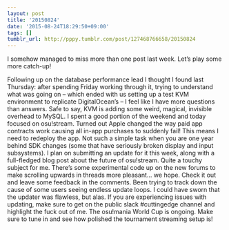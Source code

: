 ```yaml
---
layout: post
title: '20150824'
date: '2015-08-24T18:29:50+09:00'
tags: []
tumblr_url: http://pppy.tumblr.com/post/127468766658/20150824
---
```

I somehow managed to miss more than one post last week. Let’s play some more catch-up!

Following up on the database performance lead I thought I found last Thursday: after spending Friday working through it, trying to understand what was going on – which ended with us setting up a test KVM environment to replicate DigitalOcean’s – I feel like I have more questions than answers. Safe to say, KVM is adding some weird, magical, invisible overhead to MySQL.
I spent a good portion of the weekend and today focused on osu!stream. Turned out Apple changed the way paid app contracts work causing all in-app purchases to suddenly fail! This means I need to redeploy the app. Not such a simple task when you are one year behind SDK changes (some that have seriously broken display and input subsystems). I plan on submitting an update for it this week, along with a full-fledged blog post about the future of osu!stream. Quite a touchy subject for me.
There’s some experimental code up on the new forums to make scrolling upwards in threads more pleasant… we hope. Check it out and leave some feedback in the comments.
Been trying to track down the cause of some users seeing endless update loops. I  could have sworn that the updater was flawless, but alas. If you are experiencing issues with updating, make sure to get on the public slack #cuttingedge channel and highlight the fuck out of me.
The osu!mania World Cup is ongoing. Make sure to tune in and see how polished the tournament streaming setup is!
